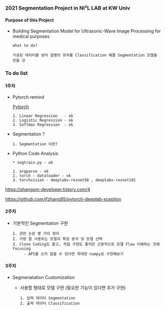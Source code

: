 ### 2021 Segmentation Project in NI²L LAB at KW Univ

#### Purpose of this Project  

  - Building Segmentation Model for Ultrasonic-Wave Image Processing for medical purposes

        what to do? 
        
        가공된 데이터를 넣어 질병의 유무를 Classification 해줄 Segmentation 모델을 만들 것
               
                
### To do list



#### 1주차

  - Pytorch remind
    
    [Pytorch](https://github.com/dldnxks12/A.I/blob/1d39a141862fdc561a985d66757c1f47ba9d85d0/DeepLearning/Pytorch)
    
        1. Linear Regression   - ok
        2. Logistic Regression - ok
        3. Softmax Regression  - ok

  - Segmentation ?

        1. Segmentation 이란?

  - Python Code Analysis

        * segtrain.py - ok
        
        1. argparse - ok 
        2. torch - dataloader - ok
        3. torchvision - deeplabv-resnet50 , deeplabv-resnet101         


https://shangom-developer.tistory.com/4

https://github.com/jfzhang95/pytorch-deeplab-xception


#### 2주차

  - 기본적인 Segmentation 구현

        1. 관련 논문 몇 가지 정리 
        2. 가장 잘 사용되는 모델과 특징 분석 및 모델 선택
        3. Clone Coding도 좋고, 직접 구현도 좋지만 근본적으로 모델 Flow 이해하는 것에 Focusing      
             - API를 쓰지 않을 수 있다면 최대한 numpy로 구현해보기 

#### 3주차

- Segmenatation Customization 

    - 사용할 형태로 모델 구현 (필요한 기능이 있다면 추가 구현)  

          1. 입력 데이터 Segmentation
          2. 출력 데이터 Classification
      
    
  
            
        
  
  
  
  
  
